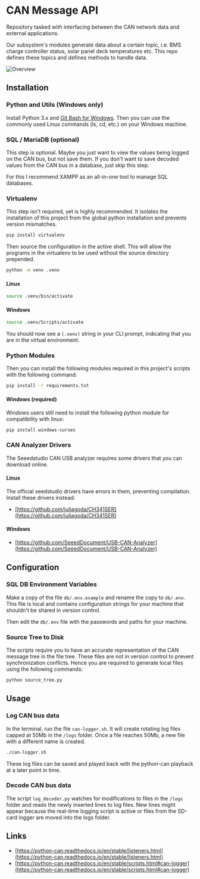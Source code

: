 # CAN Message API

Repository tasked with interfacing between the CAN network data and external applications.

Our subsystem's modules generate data about a certain topic, i.e. BMS charge controller status, solar panel deck temperatures etc. This repo defines these topics and defines methods to handle data.


![Overview](docs/overview.png)


## Installation

### Python and Utils (Windows only)

Install Python 3.x and [Git Bash for Windows](https://gitforwindows.org). Then you can use the commonly used Linux commands (ls, cd, etc.) on your Windows machine.

### SQL / MariaDB (optional)

This step is optional. Maybe you just want to view the values being logged on the CAN bus, but not save them. If you don't want to save decoded values from the CAN bus in a database, just skip this step.

 For this I recommend XAMPP as an all-in-one tool to manage SQL databases.

### Virtualenv

This step isn't required, yet is highly recommended. It isolates the installation of this project from the global python installation and prevents version mismatches.

```sh
pip install virtualenv
```

Then source the configuration in the active shell. This will allow the programs in the virtualenv to be used without the source directory prepended.

```sh
python -m venv .venv
```

#### Linux
```sh
source .venv/bin/activate
```

#### Windows

```sh
source .venv/Scripts/activate
```

You should now see a `(.venv)` string in your CLI prompt, indicating that you are in the virtual environment.

### Python Modules
Then you can install the following modules required in this project's scripts with the following command:

```sh
pip install -r requirements.txt
```

#### Windows (required)

Windows users still need to install the following python module for compatibility with linux:

```sh
pip install windows-curses
```

### CAN Analyzer Drivers

The Seeedstudio CAN USB analyzer requires some drivers that you can download online.

#### Linux

The official seedstudio drivers have errors in them, preventing compilation. Install these drivers instead:

- [https://github.com/juliagoda/CH341SER](https://github.com/juliagoda/CH341SER)

#### Windows

- [https://github.com/SeeedDocument/USB-CAN-Analyzer](https://github.com/SeeedDocument/USB-CAN-Analyzer)


## Configuration

### SQL DB Environment Variables

Make a copy of the file `db/.env.example` and rename the copy to `db/.env`. This file is local and contains configuration strings for your machine that shouldn't be shared in version control.

Then edit the `db/.env` file with the passwords and paths for your machine.

### Source Tree to Disk

The scripts require you to have an accurate representation of the CAN message tree in the file tree. These files are not in version control to prevent synchronization conflicts. Hence you are required to generate local files using the following commands:

```sh
python source_tree.py
```

## Usage

### Log CAN bus data

In the terminal, run the file `can-logger.sh`. It will create rotating log files capped at 50Mb in the `/logs` folder. Once a file reaches 50Mb, a new file with a different name is created.

```sh
./can-logger.sh
```

These log files can be saved and played back with the python-can playback at a later point in time.

### Decode CAN bus data

The script `log_decoder.py` watches for modifications to files in the `/logs` folder and reads the newly inserted lines to log files. New lines might appear because the real-time logging script is active or files from the SD-card logger are moved into the logs folder.



## Links

- [https://python-can.readthedocs.io/en/stable/listeners.html](https://python-can.readthedocs.io/en/stable/listeners.html)
- [https://python-can.readthedocs.io/en/stable/scripts.html#can-logger](https://python-can.readthedocs.io/en/stable/scripts.html#can-logger)